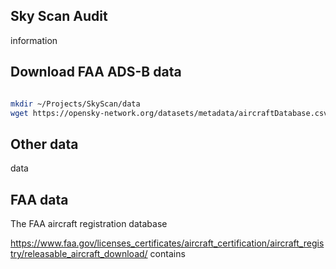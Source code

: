 ## Sky Scan Audit

information

## Download FAA ADS-B data

```bash

mkdir ~/Projects/SkyScan/data
wget https://opensky-network.org/datasets/metadata/aircraftDatabase.csv -P ~/Projects/SkyScan/data

```

## Other data

data 

## FAA data

The FAA aircraft registration database

https://www.faa.gov/licenses_certificates/aircraft_certification/aircraft_registry/releasable_aircraft_download/ contains
